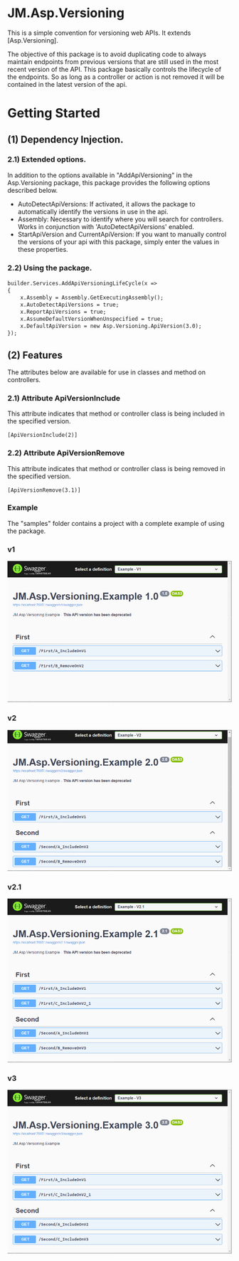 # JM.Asp.Versioning
This is a simple convention for versioning web APIs. It extends [Asp.Versioning].

The objective of this package is to avoid duplicating code to always maintain endpoints from previous versions that are still used in the most recent version of the API. This package basically controls the lifecycle of the endpoints. So as long as a controller or action is not removed it will be contained in the latest version of the api.

# Getting Started

## (1) Dependency Injection.

### 2.1) Extended options.
In addition to the options available in "AddApiVersioning" in the Asp.Versioning package, this package provides the following options described below.

- AutoDetectApiVersions: If activated, it allows the package to automatically identify the versions in use in the api.
- Assembly: Necessary to identify where you will search for controllers. Works in conjunction with 'AutoDetectApiVersions' enabled.
- StartApiVersion and CurrentApiVersion: If you want to manually control the versions of your api with this package, simply enter the values in these properties.

### 2.2) Using the package.

```
builder.Services.AddApiVersioningLifeCycle(x =>
{
    x.Assembly = Assembly.GetExecutingAssembly();
    x.AutoDetectApiVersions = true;
    x.ReportApiVersions = true;
    x.AssumeDefaultVersionWhenUnspecified = true;
    x.DefaultApiVersion = new Asp.Versioning.ApiVersion(3.0);
});
```
## (2) Features
The attributes below are available for use in classes and method on controllers.

### 2.1) Attribute ApiVersionInclude
This attribute indicates that method or controller class is being included in the specified version.
```
[ApiVersionInclude(2)]
```

### 2.2) Attribute ApiVersionRemove 
This attribute indicates that method or controller class is being removed in the specified version.
```
[ApiVersionRemove(3.1)]
```

### Example

The "samples" folder contains a project with a complete example of using the package.

### v1
![Example_V1](docs/example_v1.png)

### v2
![Example_V2](docs/example_v2.png)

### v2.1
![Example_V2.1](docs/example_v2_1.png)

### v3
![Example_V3](docs/example_v3.png)
